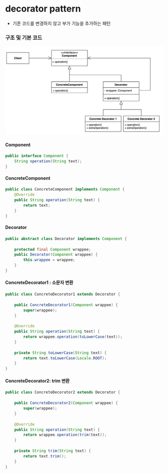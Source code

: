 # decorator pattern 
- 기존 코드를 변경하지 않고 부가 기능을 추가하는 패턴

### 구조 및 기본 코드   
![img.png](img.png)

#### Component
```java
public interface Component {
    String operation(String text);
}
```
#### ConcreteComponent
```java
public class ConcreteComponent implements Component {
    @Override
    public String operation(String text) {
        return text;
    }
}
```
#### Decorator
```java
public abstract class Decorator implements Component {

    protected final Component wrappee;
    public Decorator(Component wrappee) {
        this.wrappee = wrappee;
    }
}
```

#### ConcreteDecorator1 : 소문자 변환
```java
public class ConcreteDecorator1 extends Decorator {

    public ConcreteDecorator1(Component wrappee) {
        super(wrappee);
    }

    @Override
    public String operation(String text) {
        return wrappee.operation(toLowerCase(text));
    }

    private String toLowerCase(String text) {
        return text.toLowerCase(Locale.ROOT);
    }
}
```

#### ConcreteDecorator2: trim 변환
```java
public class ConcreteDecorator2 extends Decorator {

    public ConcreteDecorator2(Component wrappee) {
        super(wrappee);
    }

    @Override
    public String operation(String text) {
        return wrappee.operation(trim(text));
    }

    private String trim(String text) {
        return text.trim();
    }
}
```
